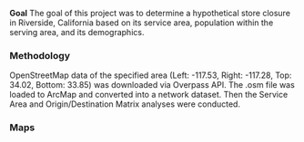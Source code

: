 
**Goal**
The goal of this project was to determine a hypothetical store closure in Riverside, California based on its service area, population within the serving area, and its demographics.

### Methodology
OpenStreetMap data of the specified area (Left: -117.53, Right: -117.28, Top: 34.02, Bottom: 33.85)  was downloaded via Overpass API. The .osm file was loaded to ArcMap and converted into a network dataset. Then the Service Area and  Origin/Destination Matrix analyses were conducted. 

### Maps
